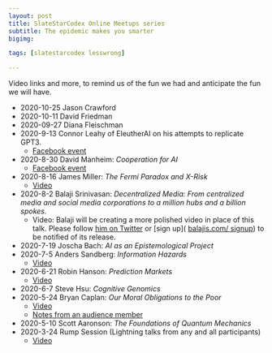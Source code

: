 ```yaml
---
layout: post
title: SlateStarCodex Online Meetups series
subtitle: The epidemic makes you smarter
bigimg:

tags: [slatestarcodex lesswrong]

---
```


Video links and more, to remind us of the fun we had and anticipate the fun we will have.

<!--end.excerpt-->

* 2020-10-25 Jason Crawford
* 2020-10-11 David Friedman
* 2020-09-27 Diana Fleischman
* 2020-9-13 Connor Leahy of EleutherAI on his attempts to replicate GPT3.
  * [Facebook event](https://www.facebook.com/events/236756484059042)
* 2020-8-30 David Manheim: *Cooperation for AI*
  * [Facebook event](https://www.facebook.com/events/559030955003889)
* 2020-8-16 James Miller: *The Fermi Paradox and X-Risk*
  * [Video](https://youtu.be/jisNYZpmnmU) 
* 2020-8-2 Balaji Srinivasan: *Decentralized Media: From centralized media and social media corporations to a million hubs and a billion spokes.*
  * Video: Balaji will be creating a more polished video in place of this talk. Please follow [him on Twitter](https://twitter.com/balajis/) or [sign up]( [balajis.com/            signup](http://balajis.com/signup)) to be notified of its release.
* 2020-7-19 Joscha Bach:  *AI as an Epistemological Project*
* 2020-7-5 Anders Sandberg: *Information Hazards*
  * [Video](https://www.youtube.com/watch?v=Wn2vgQGNI_c)
* 2020-6-21 Robin Hanson: *Prediction Markets*
  * [Video](https://www.youtube.com/watch?v=uc4W4BlJ-zc)
* 2020-6-7 Steve Hsu: *Cognitive Genomics*
* 2020-5-24 Bryan Caplan: *Our Moral Obligations to the Poor*
  * [Video](https://www.youtube.com/watch?v=33ACoLXLoHo&feature=youtu.be)
  * [Notes from an audience member](https://www.zappable.com/2020/05/bryan-caplan-on-who-to-blame-for-poverty.html)
* 2020-5-10 Scott Aaronson: *The Foundations of Quantum Mechanics*
* 2020-3-24 Rump Session (Lightning talks from any and all participants)
  * [Video](https://youtu.be/YdfM45Oyzhk)